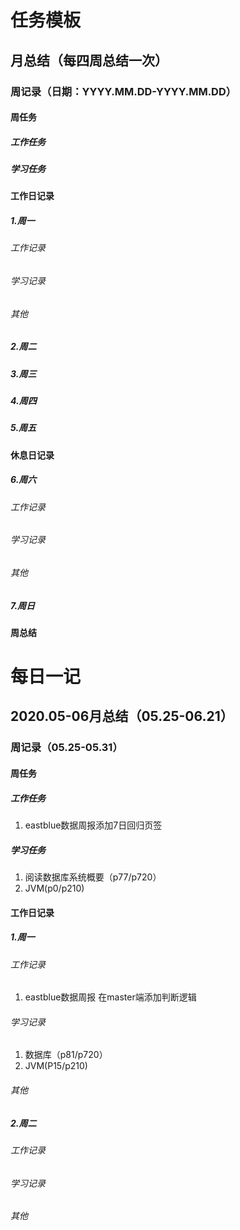 # 任务模板

## 月总结（每四周总结一次）

### 周记录（日期：YYYY.MM.DD-YYYY.MM.DD）

#### 周任务

##### 	工作任务

##### 	学习任务

#### 工作日记录

##### 1.周一

###### 	工作记录

###### 	学习记录

###### 	其他

##### 2.周二

##### 3.周三

##### 4.周四

##### 5.周五

#### 休息日记录

##### 6.周六

###### 	工作记录

###### 	学习记录

###### 	其他

##### 7.周日

#### 周总结

# 每日一记

## 2020.05-06月总结（05.25-06.21）

### 周记录（05.25-05.31）

#### 周任务

##### 				工作任务

1.  eastblue数据周报添加7日回归页签

##### 						学习任务

1.   阅读数据库系统概要（p77/p720）
2. JVM(p0/p210)

#### 工作日记录

##### 1.周一

###### 工作记录

1.  eastblue数据周报	在master端添加判断逻辑

###### 学习记录

1.  数据库（p81/p720）
2. JVM(P15/p210)

###### 其他

##### 2.周二

###### 	工作记录

###### 	学习记录

###### 	其他